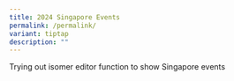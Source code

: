 ```yaml
---
title: 2024 Singapore Events
permalink: /permalink/
variant: tiptap
description: ""
---
```

<p>Trying out isomer editor function to show Singapore events</p>